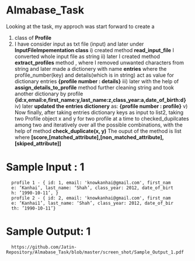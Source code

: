 # Almabase_Task
Looking at the task, my approch was start forward to create a 
  1) class of **Profile**
  2) I have consider input as txt file (input) and later under **InputFileImpementation class**
     i)   created method **read_input_file** I converted whole input file as string
     ii)  later I created method **extract_profiles** method , where I removed unwanted characters from string  and later 
          made a dictionery with  name **entries** where the profile_number(key) and details(which is in string) act as value for dictionary
          entries **{profile number : details}**
    iii)  later with the help of **assign_details_to_profile** method further cleaning string and took another dictionary by profile
          **{id:x,email:e,first_name:y,last_name:z,class_year:a,date_of_birth:d}**
    iv)   later **updated the entries dictionery** as:
          **{profile number : profile}**
    v)    Now finally, after taking entries dictionary keys as input to list2, taking two Profile object x and y for two profile at a time to 
          checked_dupilcates among two and iteratively over all the possible combinations, with the help of method **check_duplicate(x, y)** 
          The ouput of the method is list where **[score,[matched_attribute],[non_matched_attribute],[skiped_attribute]]**
          
  # Sample Input : 1
    
      profile 1 - { id: 1, email: 'knowkanhai@gmail.com', first_nam
      e: ‘Kanhai’, last_name: ‘Shah’, class_year: 2012, date_of_birt
      h: ’1990-10-11’, }
      profile 2 - { id: 2, email: 'knowkanhai@gmail.com', first_nam
      e: ‘Kanhai1’, last_name: ‘Shah’, class_year: 2012, date_of_bir
      th: ’1990-10-11’}
      
   # Sample Output: 1
      https://github.com/Jatin-Repository/Almabase_Task/blob/master/screen_shot/Sample_Output_1.pdf
     

        
